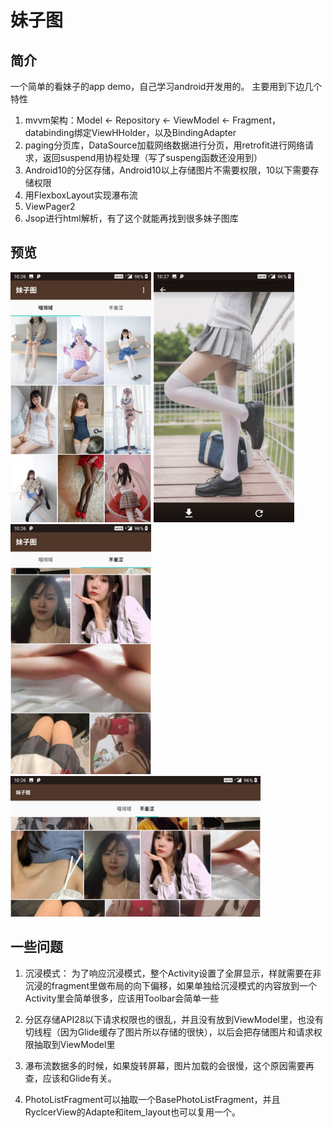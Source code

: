 # 妹子图

## 简介

一个简单的看妹子的app demo，自己学习android开发用的。
主要用到下边几个特性

1. mvvm架构：Model <- Repository <- ViewModel <- Fragment，databinding绑定ViewHHolder，以及BindingAdapter
2. paging分页库，DataSource加载网络数据进行分页，用retrofit进行网络请求，返回suspend用协程处理（写了suspeng函数还没用到）
3. Android10的分区存储，Android10以上存储图片不需要权限，10以下需要存储权限
4. 用FlexboxLayout实现瀑布流
5. ViewPager2
6. Jsop进行html解析，有了这个就能再找到很多妹子图库


## 预览

<img src="./img/1.jpg" height="400">

<img src="./img/2.jpg" height="400">

<img src="./img/3.jpg" height="400">

<img src="./img/4.jpg" width="400">



## 一些问题

1. 沉浸模式：
为了响应沉浸模式，整个Activity设置了全屏显示，样就需要在非沉浸的fragment里做布局的向下偏移，如果单独给沉浸模式的内容放到一个Activity里会简单很多，应该用Toolbar会简单一些

2. 分区存储API28以下请求权限也的很乱，并且没有放到ViewModel里，也没有切线程（因为Glide缓存了图片所以存储的很快），以后会把存储图片和请求权限抽取到ViewModel里

3. 瀑布流数据多的时候，如果旋转屏幕，图片加载的会很慢，这个原因需要再查，应该和Glide有关。

4. PhotoListFragment可以抽取一个BasePhotoListFragment，并且RyclcerView的Adapte和item_layout也可以复用一个。
